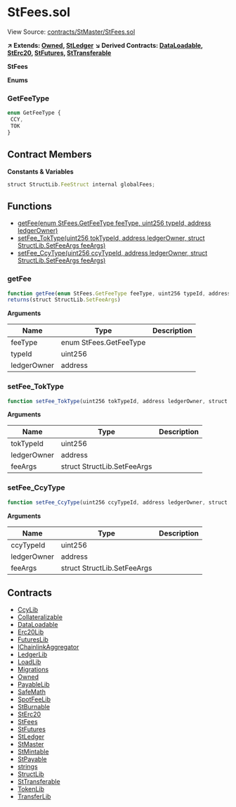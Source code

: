 # StFees.sol

View Source: [contracts/StMaster/StFees.sol](../contracts/StMaster/StFees.sol)

**↗ Extends: [Owned](Owned.md), [StLedger](StLedger.md)**
**↘ Derived Contracts: [DataLoadable](DataLoadable.md), [StErc20](StErc20.md), [StFutures](StFutures.md), [StTransferable](StTransferable.md)**

**StFees**

**Enums**
### GetFeeType

```js
enum GetFeeType {
 CCY,
 TOK
}
```

## Contract Members
**Constants & Variables**

```js
struct StructLib.FeeStruct internal globalFees;

```

## Functions

- [getFee(enum StFees.GetFeeType feeType, uint256 typeId, address ledgerOwner)](#getfee)
- [setFee_TokType(uint256 tokTypeId, address ledgerOwner, struct StructLib.SetFeeArgs feeArgs)](#setfee_toktype)
- [setFee_CcyType(uint256 ccyTypeId, address ledgerOwner, struct StructLib.SetFeeArgs feeArgs)](#setfee_ccytype)

### getFee

```js
function getFee(enum StFees.GetFeeType feeType, uint256 typeId, address ledgerOwner) external view onlyOwner 
returns(struct StructLib.SetFeeArgs)
```

**Arguments**

| Name        | Type           | Description  |
| ------------- |------------- | -----|
| feeType | enum StFees.GetFeeType |  | 
| typeId | uint256 |  | 
| ledgerOwner | address |  | 

### setFee_TokType

```js
function setFee_TokType(uint256 tokTypeId, address ledgerOwner, struct StructLib.SetFeeArgs feeArgs) public nonpayable onlyOwner onlyWhenReadWrite 
```

**Arguments**

| Name        | Type           | Description  |
| ------------- |------------- | -----|
| tokTypeId | uint256 |  | 
| ledgerOwner | address |  | 
| feeArgs | struct StructLib.SetFeeArgs |  | 

### setFee_CcyType

```js
function setFee_CcyType(uint256 ccyTypeId, address ledgerOwner, struct StructLib.SetFeeArgs feeArgs) public nonpayable onlyOwner onlyWhenReadWrite 
```

**Arguments**

| Name        | Type           | Description  |
| ------------- |------------- | -----|
| ccyTypeId | uint256 |  | 
| ledgerOwner | address |  | 
| feeArgs | struct StructLib.SetFeeArgs |  | 

## Contracts

* [CcyLib](CcyLib.md)
* [Collateralizable](Collateralizable.md)
* [DataLoadable](DataLoadable.md)
* [Erc20Lib](Erc20Lib.md)
* [FuturesLib](FuturesLib.md)
* [IChainlinkAggregator](IChainlinkAggregator.md)
* [LedgerLib](LedgerLib.md)
* [LoadLib](LoadLib.md)
* [Migrations](Migrations.md)
* [Owned](Owned.md)
* [PayableLib](PayableLib.md)
* [SafeMath](SafeMath.md)
* [SpotFeeLib](SpotFeeLib.md)
* [StBurnable](StBurnable.md)
* [StErc20](StErc20.md)
* [StFees](StFees.md)
* [StFutures](StFutures.md)
* [StLedger](StLedger.md)
* [StMaster](StMaster.md)
* [StMintable](StMintable.md)
* [StPayable](StPayable.md)
* [strings](strings.md)
* [StructLib](StructLib.md)
* [StTransferable](StTransferable.md)
* [TokenLib](TokenLib.md)
* [TransferLib](TransferLib.md)
